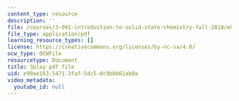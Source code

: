 ```yaml
---
content_type: resource
description: ''
file: /courses/3-091-introduction-to-solid-state-chemistry-fall-2018/e90ae16354713faf5dc50c9b0b61ab8a_jP6-jBFCpNY.pdf
file_type: application/pdf
learning_resource_types: []
license: https://creativecommons.org/licenses/by-nc-sa/4.0/
ocw_type: OCWFile
resourcetype: Document
title: 3play pdf file
uid: e90ae163-5471-3faf-5dc5-0c9b0b61ab8a
video_metadata:
  youtube_id: null
---
```


